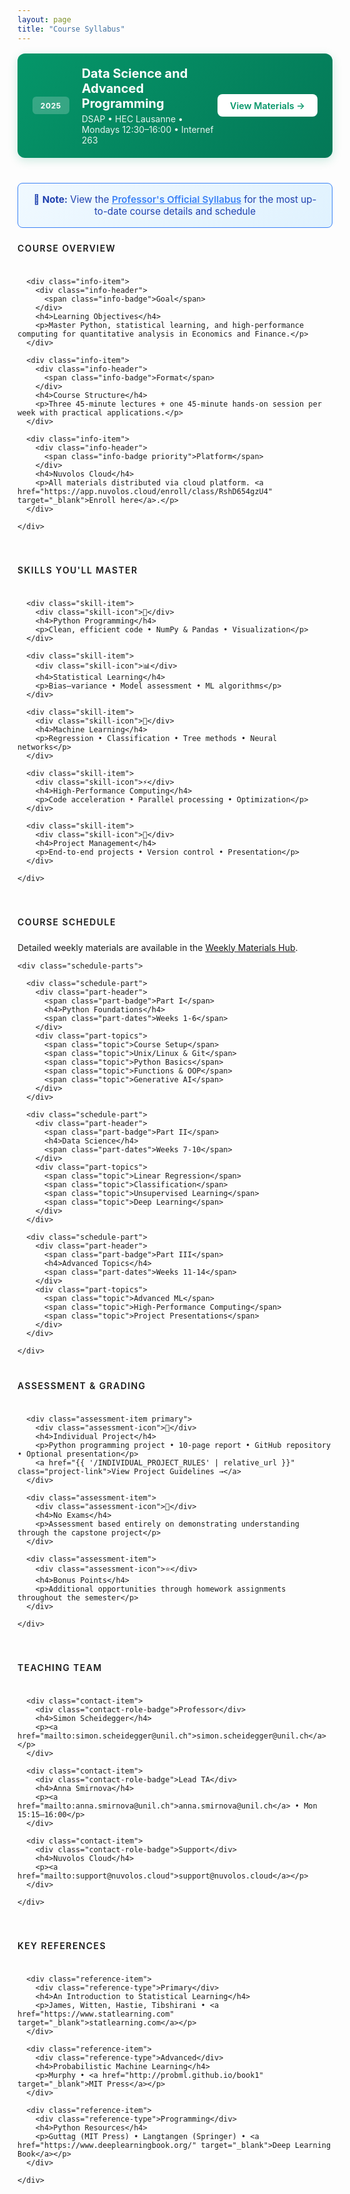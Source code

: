 ```yaml
---
layout: page
title: "Course Syllabus"
---
```


<div class="syllabus">

  <!-- Course Overview Banner -->
  <div class="course-banner">
    <div class="course-content">
      <span class="course-label">2025</span>
      <div class="course-info">
        <h2>Data Science and Advanced Programming</h2>
        <p>DSAP • HEC Lausanne • Mondays 12:30–16:00 • Internef 263</p>
      </div>
    </div>
    <a href="{{ '/weekly-materials' | relative_url }}" class="course-btn">View Materials →</a>
  </div>

  <!-- Link to Professor's Syllabus -->
  <div style="margin: 1.5rem 0; padding: 1rem; background: linear-gradient(135deg, #f0f9ff 0%, #e0f2fe 100%); border: 1px solid #3b82f6; border-radius: 0.5rem; text-align: center;">
    <p style="margin: 0; font-size: 0.95rem; color: #1e40af;">
      📄 <strong>Note:</strong> View the <a href="{{ '/professor-syllabus' | relative_url }}" style="font-weight: 600; color: #3b82f6;">Professor's Official Syllabus</a> for the most up-to-date course details and schedule
    </p>
  </div>

  <!-- Course Information -->
  <section class="syllabus-section">
    <h3 class="section-title">Course Overview</h3>
    <div class="info-grid">
      
      <div class="info-item">
        <div class="info-header">
          <span class="info-badge">Goal</span>
        </div>
        <h4>Learning Objectives</h4>
        <p>Master Python, statistical learning, and high-performance computing for quantitative analysis in Economics and Finance.</p>
      </div>

      <div class="info-item">
        <div class="info-header">
          <span class="info-badge">Format</span>
        </div>
        <h4>Course Structure</h4>
        <p>Three 45-minute lectures + one 45-minute hands-on session per week with practical applications.</p>
      </div>

      <div class="info-item">
        <div class="info-header">
          <span class="info-badge priority">Platform</span>
        </div>
        <h4>Nuvolos Cloud</h4>
        <p>All materials distributed via cloud platform. <a href="https://app.nuvolos.cloud/enroll/class/RshD654gzU4" target="_blank">Enroll here</a>.</p>
      </div>

    </div>
  </section>

  <!-- Key Skills Section -->
  <section class="syllabus-section">
    <h3 class="section-title">Skills You'll Master</h3>
    <div class="skills-grid">
      
      <div class="skill-item">
        <div class="skill-icon">🐍</div>
        <h4>Python Programming</h4>
        <p>Clean, efficient code • NumPy & Pandas • Visualization</p>
      </div>

      <div class="skill-item">
        <div class="skill-icon">📊</div>
        <h4>Statistical Learning</h4>
        <p>Bias–variance • Model assessment • ML algorithms</p>
      </div>

      <div class="skill-item">
        <div class="skill-icon">🧠</div>
        <h4>Machine Learning</h4>
        <p>Regression • Classification • Tree methods • Neural networks</p>
      </div>

      <div class="skill-item">
        <div class="skill-icon">⚡</div>
        <h4>High-Performance Computing</h4>
        <p>Code acceleration • Parallel processing • Optimization</p>
      </div>

      <div class="skill-item">
        <div class="skill-icon">🎯</div>
        <h4>Project Management</h4>
        <p>End-to-end projects • Version control • Presentation</p>
      </div>

    </div>
  </section>

  <!-- Course Schedule -->
  <section class="syllabus-section">
    <h3 class="section-title">Course Schedule</h3>
    <p>Detailed weekly materials are available in the <a href="{{ '/weekly-materials' | relative_url }}">Weekly Materials Hub</a>.</p>
    
    <div class="schedule-parts">
      
      <div class="schedule-part">
        <div class="part-header">
          <span class="part-badge">Part I</span>
          <h4>Python Foundations</h4>
          <span class="part-dates">Weeks 1-6</span>
        </div>
        <div class="part-topics">
          <span class="topic">Course Setup</span>
          <span class="topic">Unix/Linux & Git</span>
          <span class="topic">Python Basics</span>
          <span class="topic">Functions & OOP</span>
          <span class="topic">Generative AI</span>
        </div>
      </div>

      <div class="schedule-part">
        <div class="part-header">
          <span class="part-badge">Part II</span>
          <h4>Data Science</h4>
          <span class="part-dates">Weeks 7-10</span>
        </div>
        <div class="part-topics">
          <span class="topic">Linear Regression</span>
          <span class="topic">Classification</span>
          <span class="topic">Unsupervised Learning</span>
          <span class="topic">Deep Learning</span>
        </div>
      </div>

      <div class="schedule-part">
        <div class="part-header">
          <span class="part-badge">Part III</span>
          <h4>Advanced Topics</h4>
          <span class="part-dates">Weeks 11-14</span>
        </div>
        <div class="part-topics">
          <span class="topic">Advanced ML</span>
          <span class="topic">High-Performance Computing</span>
          <span class="topic">Project Presentations</span>
        </div>
      </div>

    </div>
  </section>

  <!-- Assessment & Grading -->
  <section class="syllabus-section">
    <h3 class="section-title">Assessment & Grading</h3>
    <div class="assessment-grid">
      
      <div class="assessment-item primary">
        <div class="assessment-icon">🎯</div>
        <h4>Individual Project</h4>
        <p>Python programming project • 10-page report • GitHub repository • Optional presentation</p>
        <a href="{{ '/INDIVIDUAL_PROJECT_RULES' | relative_url }}" class="project-link">View Project Guidelines →</a>
      </div>

      <div class="assessment-item">
        <div class="assessment-icon">📝</div>
        <h4>No Exams</h4>
        <p>Assessment based entirely on demonstrating understanding through the capstone project</p>
      </div>

      <div class="assessment-item">
        <div class="assessment-icon">⭐</div>
        <h4>Bonus Points</h4>
        <p>Additional opportunities through homework assignments throughout the semester</p>
      </div>

    </div>
  </section>

  <!-- Contact Information -->
  <section class="syllabus-section">
    <h3 class="section-title">Teaching Team</h3>
    <div class="contact-grid">
      
      <div class="contact-item">
        <div class="contact-role-badge">Professor</div>
        <h4>Simon Scheidegger</h4>
        <p><a href="mailto:simon.scheidegger@unil.ch">simon.scheidegger@unil.ch</a></p>
      </div>

      <div class="contact-item">
        <div class="contact-role-badge">Lead TA</div>
        <h4>Anna Smirnova</h4>
        <p><a href="mailto:anna.smirnova@unil.ch">anna.smirnova@unil.ch</a> • Mon 15:15–16:00</p>
      </div>

      <div class="contact-item">
        <div class="contact-role-badge">Support</div>
        <h4>Nuvolos Cloud</h4>
        <p><a href="mailto:support@nuvolos.cloud">support@nuvolos.cloud</a></p>
      </div>

    </div>
  </section>

  <!-- References -->
  <section class="syllabus-section">
    <h3 class="section-title">Key References</h3>
    <div class="references-grid">
      
      <div class="reference-item">
        <div class="reference-type">Primary</div>
        <h4>An Introduction to Statistical Learning</h4>
        <p>James, Witten, Hastie, Tibshirani • <a href="https://www.statlearning.com" target="_blank">statlearning.com</a></p>
      </div>

      <div class="reference-item">
        <div class="reference-type">Advanced</div>
        <h4>Probabilistic Machine Learning</h4>
        <p>Murphy • <a href="http://probml.github.io/book1" target="_blank">MIT Press</a></p>
      </div>

      <div class="reference-item">
        <div class="reference-type">Programming</div>
        <h4>Python Resources</h4>
        <p>Guttag (MIT Press) • Langtangen (Springer) • <a href="https://www.deeplearningbook.org/" target="_blank">Deep Learning Book</a></p>
      </div>

    </div>
  </section>

</div>

<style>
/* Syllabus Page Layout - Using Weekly Hub Patterns */
.syllabus {
  max-width: 1200px;
  margin: 0 auto;
}

/* Course Banner - Similar to Current Week Banner */
.course-banner {
  background: linear-gradient(135deg, #059669 0%, #047857 100%);
  border-radius: 0.75rem;
  padding: 1.25rem 1.5rem;
  display: flex;
  align-items: center;
  justify-content: space-between;
  margin-bottom: 2.5rem;
  margin-top: 1rem;
  box-shadow: 0 4px 15px rgba(5, 150, 105, 0.2);
}

.course-content {
  display: flex;
  align-items: center;
  gap: 1.25rem;
}

.course-label {
  background: rgba(255, 255, 255, 0.2);
  color: white;
  padding: 0.4rem 0.8rem;
  border-radius: 0.375rem;
  font-size: 0.75rem;
  font-weight: 700;
  letter-spacing: 0.05em;
}

.course-info h2 {
  color: white;
  font-size: 1.25rem;
  margin: 0 0 0.25rem 0;
}

.course-info p {
  color: rgba(255, 255, 255, 0.9);
  margin: 0;
  font-size: 0.875rem;
}

.course-btn {
  background: white;
  color: #059669;
  padding: 0.6rem 1.25rem;
  border-radius: 0.5rem;
  text-decoration: none;
  font-weight: 600;
  font-size: 0.9rem;
  transition: all 0.2s ease;
  white-space: nowrap;
}

.course-btn:hover {
  transform: translateX(2px);
  box-shadow: 0 2px 8px rgba(0, 0, 0, 0.15);
  text-decoration: none;
  color: #059669;
}

/* Section Layout */
.syllabus-section {
  margin-bottom: 2.5rem;
}

.section-title {
  color: var(--text-secondary);
  font-size: 0.875rem;
  font-weight: 600;
  text-transform: uppercase;
  letter-spacing: 0.1em;
  margin: 0 0 1rem 0;
  padding-bottom: 0.5rem;
  border-bottom: 1px solid var(--border-color);
}

/* Grid Layouts */
.info-grid,
.skills-grid,
.assessment-grid,
.contact-grid,
.references-grid {
  display: grid;
  grid-template-columns: repeat(auto-fit, minmax(240px, 1fr));
  gap: 1rem;
}

.skills-grid {
  grid-template-columns: repeat(auto-fit, minmax(200px, 1fr));
}

/* Item Styles */
.info-item,
.skill-item,
.assessment-item,
.contact-item,
.reference-item {
  background: var(--background-color);
  border: 1px solid var(--border-color);
  border-radius: 0.5rem;
  padding: 1rem;
  transition: all 0.2s ease;
  position: relative;
  overflow: hidden;
}

.info-item:hover,
.skill-item:hover,
.assessment-item:hover,
.contact-item:hover,
.reference-item:hover {
  border-color: var(--primary-color);
  transform: translateY(-2px);
  box-shadow: 0 4px 12px rgba(0, 0, 0, 0.08);
}

.info-item::before,
.skill-item::before,
.assessment-item::before,
.contact-item::before,
.reference-item::before {
  content: '';
  position: absolute;
  top: 0;
  left: 0;
  width: 3px;
  height: 100%;
  background: var(--primary-color);
  transform: scaleY(0);
  transition: transform 0.2s ease;
}

.info-item:hover::before,
.skill-item:hover::before,
.assessment-item:hover::before,
.contact-item:hover::before,
.reference-item:hover::before {
  transform: scaleY(1);
}

/* Headers and Icons */
.info-header,
.contact-header {
  margin-bottom: 0.5rem;
}

.info-badge,
.contact-role-badge,
.reference-type {
  background: var(--primary-color);
  color: white;
  padding: 0.2rem 0.5rem;
  border-radius: 0.25rem;
  font-size: 0.75rem;
  font-weight: 600;
}

.info-badge.priority {
  background: #10b981;
}

.skill-icon,
.assessment-icon {
  font-size: 1.5rem;
  margin-bottom: 0.75rem;
  display: block;
}

/* Item Content */
.info-item h4,
.skill-item h4,
.assessment-item h4,
.contact-item h4,
.reference-item h4 {
  font-size: 0.95rem;
  font-weight: 600;
  color: var(--text-primary);
  margin: 0 0 0.5rem 0;
  line-height: 1.3;
}

.info-item p,
.skill-item p,
.assessment-item p,
.contact-item p,
.reference-item p {
  font-size: 0.8rem;
  color: var(--text-secondary);
  margin: 0;
  line-height: 1.4;
}

/* Special States */
.assessment-item.primary {
  border-color: #3b82f6;
  background: linear-gradient(135deg, #eff6ff 0%, var(--background-color) 100%);
}

.project-link {
  display: inline-block;
  margin-top: 0.5rem;
  color: #3b82f6;
  font-size: 0.85rem;
  font-weight: 600;
  text-decoration: none;
  transition: all 0.2s ease;
}

.project-link:hover {
  color: #2563eb;
  transform: translateX(2px);
}

/* Schedule Parts */
.schedule-parts {
  display: grid;
  grid-template-columns: repeat(auto-fit, minmax(280px, 1fr));
  gap: 1rem;
}

.schedule-part {
  background: var(--background-color);
  border: 1px solid var(--border-color);
  border-radius: 0.5rem;
  padding: 1rem;
  transition: all 0.2s ease;
  position: relative;
  overflow: hidden;
}

.schedule-part:hover {
  border-color: var(--primary-color);
  transform: translateY(-2px);
  box-shadow: 0 4px 12px rgba(0, 0, 0, 0.08);
}

.schedule-part::before {
  content: '';
  position: absolute;
  top: 0;
  left: 0;
  width: 3px;
  height: 100%;
  background: var(--primary-color);
  transform: scaleY(0);
  transition: transform 0.2s ease;
}

.schedule-part:hover::before {
  transform: scaleY(1);
}

.part-header {
  display: flex;
  align-items: center;
  justify-content: space-between;
  margin-bottom: 0.75rem;
}

.part-badge {
  background: var(--primary-color);
  color: white;
  padding: 0.2rem 0.5rem;
  border-radius: 0.25rem;
  font-size: 0.75rem;
  font-weight: 600;
}

.part-header h4 {
  font-size: 0.95rem;
  font-weight: 600;
  color: var(--text-primary);
  margin: 0;
  flex: 1;
  text-align: center;
}

.part-dates {
  color: var(--text-secondary);
  font-size: 0.75rem;
  font-weight: 500;
}

.part-topics {
  display: flex;
  flex-wrap: wrap;
  gap: 0.25rem;
}

.topic {
  background: var(--surface-color);
  color: var(--text-secondary);
  padding: 0.2rem 0.4rem;
  border-radius: 0.25rem;
  font-size: 0.7rem;
  font-weight: 500;
}

/* Mobile Responsive */
@media (max-width: 768px) {
  .course-banner {
    flex-direction: column;
    text-align: center;
    gap: 1rem;
  }
  
  .course-content {
    flex-direction: column;
  }
  
  .info-grid,
  .skills-grid,
  .assessment-grid,
  .contact-grid,
  .references-grid,
  .schedule-parts {
    grid-template-columns: 1fr;
  }
  
  .part-header {
    flex-direction: column;
    align-items: flex-start;
    gap: 0.5rem;
  }
  
  .part-header h4 {
    text-align: left;
  }
}
</style>

